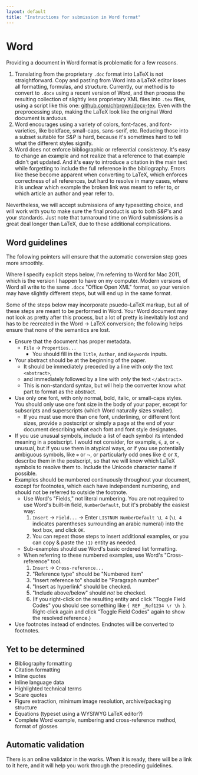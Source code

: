 ```yaml
---
layout: default
title: "Instructions for submission in Word format"
---
```

# Word

Providing a document in Word format is problematic for a few reasons.

1. Translating from the proprietary `.doc` format into LaTeX is not straightforward. Copy and pasting from Word into a LaTeX editor loses all formatting, formulas, and structure. Currently, our method is to convert to `.docx` using a recent version of Word, and then process the resulting collection of slightly less proprietary XML files into `.tex` files, using a script like this one: [github.com/chbrown/docx-tex](https://github.com/chbrown/docx-tex). Even with the preprocessing step, making the LaTeX look like the original Word document is arduous.
2. Word encourages using a variety of colors, font-faces, and font-varieties, like boldface, small-caps, sans-serif, etc. Reducing those into a subset suitable for *S&P* is hard, because it's sometimes hard to tell what the different styles signify.
3. Word does not enforce bibliographic or referential consistency. It's easy to change an example and not realize that a reference to that example didn't get updated. And it's easy to introduce a citation in the main text while forgetting to include the full reference in the bibliography. Errors like these become apparent when converting to LaTeX, which enforces correctness of all references, but hard to resolve in many cases, where it is unclear which example the broken link was meant to refer to, or which article an author and year refer to.

Nevertheless, we will accept submissions of any typesetting choice, and will work with you to make sure the final product is up to both *S&P*'s and your standards. Just note that turnaround time on Word submissions is a great deal longer than LaTeX, due to these additional complications.

## Word guidelines

The following pointers will ensure that the automatic conversion step goes more smoothly.

Where I specify explicit steps below, I'm referring to Word for Mac 2011, which is the version I happen to have on my computer. Modern versions of Word all write to the same `.docx` "Office Open XML" format, so your version may have slightly different steps, but will end up in the same format.

Some of the steps below may incorporate psuedo–LaTeX markup, but all of these steps are meant to be performed in Word. Your Word document may not look as pretty after this process, but a lot of pretty is inevitably lost and has to be recreated in the Word → LaTeX conversion; the following helps ensure that none of the semantics are lost.

- Ensure that the document has proper metadata.
  * `File` → `Properties...`
    + You should fill in the `Title`, `Author`, and `Keywords` inputs.
- Your abstract should be at the beginning of the paper.
  * It should be immediately preceded by a line with _only_ the text `<abstract>`,
  * and immediately followed by a line with _only_ the text `</abstract>`.
  * This is non-standard syntax, but will help the converter know what part to format as the abstract.
- Use only one font, with only normal, bold, italic, or small-caps styles. You should only use one font size in the body of your paper, except for subscripts and superscripts (which Word naturally sizes smaller).
  * If you must use more than one font, underlining, or different font sizes, provide a postscript or simply a page at the end of your document describing what each font and font style designates.
- If you use unusual symbols, include a list of each symbol its intended meaning in a postscript. I would not consider, for example, `∈`, `⊉`, or `∝`, unusual, but if you use them in atypical ways, or if you use potentially ambiguous symbols, like `⊗` or `⤳`, or particularly odd ones like `⋵` or `⊼`, describe them in the postscript, so that we will know which LaTeX symbols to resolve them to. Include the Unicode character name if possible.
- Examples should be numbered continuously throughout your document, except for footnotes, which each have independent numbering, and should not be referred to outside the footnote.
  * Use Word's "Fields," not literal numbering. You are not required to use Word's built-in field, `NumberDefault`, but it's probably the easiest way:
    1. `Insert` → `Field...` → Enter `LISTNUM NumberDefault \L 4` (`\L 4` indicates parentheses surrounding an arabic numeral) into the text box, and click `OK`.
    2. You can repeat those steps to insert additional examples, or you can copy & paste the `(1)` entity as needed.
  * Sub-examples should use Word's basic ordered list formatting.
  * When referring to these numbered examples, use Word's "Cross-reference" tool.
    1. `Insert` → `Cross-reference...`
    2. "Reference type" should be "Numbered item"
    3. "Insert reference to" should be "Paragraph number"
    4. "Insert as hyperlink" should be checked.
    5. "Include above/below" should _not_ be checked.
    6. (If you right-click on the resulting entity and click "Toggle Field Codes" you should see something like `{ REF _Ref1234 \r \h }`. Right-click again and click "Toggle Field Codes" again to show the resolved reference.)
    <!-- http://office.microsoft.com/en-us/word-help/field-codes-ref-field-HP005186139.aspx -->
- Use footnotes instead of endnotes. Endnotes will be converted to footnotes.


## Yet to be determined

- Bibliography formatting
- Citation formatting
- Inline quotes
- Inline language data
- Highlighted technical terms
- Scare quotes
- Figure extraction, minimum image resolution, archive/packaging structure
- Equations (typeset using a WYSIWYG LaTeX editor?)
- Complete Word example, numbering and cross-reference method, format of glosses


## Automatic validation

There is an online validator in the works. When it is ready, there will be a link to it here, and it will help you work through the preceding guidelines.

